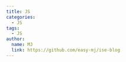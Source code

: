 ```yaml
---
title: JS
categories:
  - JS
tags:
  - JS
author:
  name: MJ
  link: https://github.com/easy-mj/ise-blog
---
```

